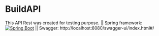 # BuildAPI
 This API Rest was created for testing purpose. 
 || Spring framework: [![Spring Boot](https://img.shields.io/badge/Spring%20Boot-2.4.13-green.svg)](https://spring.io/projects/spring-boot)
 || Swagger: http://localhost:8080/swagger-ui/index.html#/
 
